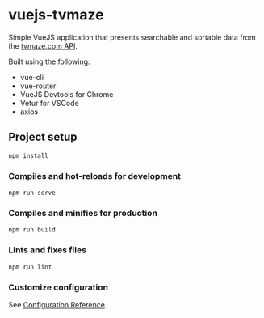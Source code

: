 # vuejs-tvmaze
Simple VueJS application that presents searchable and sortable data from the [tvmaze.com API](http://www.tvmaze.com/api).

Built using the following:
- vue-cli
- vue-router
- VueJS Devtools for Chrome
- Vetur for VSCode
- axios

## Project setup
```
npm install
```

### Compiles and hot-reloads for development
```
npm run serve
```

### Compiles and minifies for production
```
npm run build
```

### Lints and fixes files
```
npm run lint
```

### Customize configuration
See [Configuration Reference](https://cli.vuejs.org/config/).

